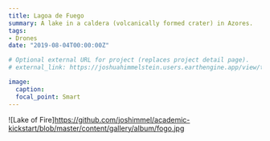 ```yaml
---
title: Lagoa de Fuego
summary: A lake in a caldera (volcanically formed crater) in Azores.
tags:
- Drones
date: "2019-08-04T00:00:00Z"

# Optional external URL for project (replaces project detail page).
# external_link: https://joshuahimmelstein.users.earthengine.app/view/the-island

image: 
  caption:
  focal_point: Smart
---
```

![Lake of Fire]https://github.com/joshimmel/academic-kickstart/blob/master/content/gallery/album/fogo.jpg
